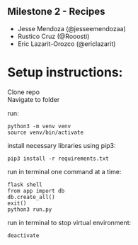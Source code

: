 ## Milestone 2 - Recipes
- Jesse Mendoza (@jesseemendozaa)
- Rustico Cruz (@Rooosti)
- Eric Lazarit-Orozco (@ericlazarit)

# Setup instructions:

<p>Clone repo<br>
Navigate to folder</p>

run:
```
python3 -m venv venv
source venv/bin/activate
```

install necessary libraries using pip3:
```
pip3 install -r requirements.txt
```

run in terminal one command at a time:
```
flask shell
from app import db
db.create_all()
exit()
python3 run.py
```

run in terminal to stop virtual environment:
```
deactivate
```
